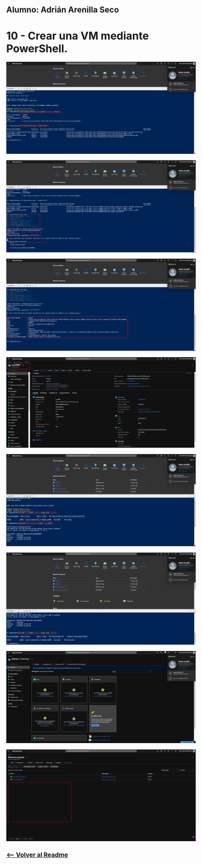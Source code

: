 ## Alumno: Adrián Arenilla Seco

# 10 - Crear una VM mediante PowerShell.

![](Evidencias/10a-VMPowerShell.png)

![](Evidencias/10b-VMPowerShell.png)

![](Evidencias/10c-VMPowerShell.png)

![](Evidencias/10d-VMPowerShell.png)

![](Evidencias/10e-VMPowerShell.png)

![](Evidencias/10f-VMPowerShell.png)

![](Evidencias/10g-VMPowerShell.png)

![](Evidencias/10h-VMPowerShell.png)


### [<-- Volver al Readme](../../Readme.md)


